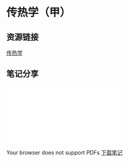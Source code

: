# 传热学（甲）

## 资源链接 
[传热学](https://pan.baidu.com/s/1iUFanUCHCWmHnJwFms0Juw?pwd=awtt)

## 笔记分享


<object data="Heat_Transfer.pdf" type="application/pdf" width="100%" height="1000%" aria-labelledby="PDF document">
    <embed src="Heat_Transfer.pdf" type="application/pdf" />
    <p>
        Your browser does not support PDFs
        <a href="Heat_Transfer.pdf" class="image fit">下载笔记</a>
    </p>
</object>


